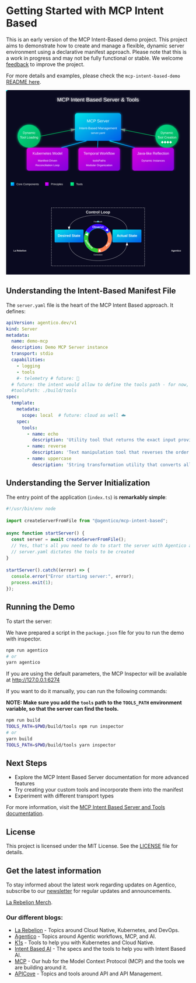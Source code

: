 # Getting Started with MCP Intent Based

This is an early version of the MCP Intent-Based demo project. This project aims to demonstrate how to create and manage a flexible, dynamic server environment using a declarative manifest approach. Please note that this is a work in progress and may not be fully functional or stable. We welcome [feedback](https://go.rebelion.la/contact-us) to improve the project.

For more details and examples, please check the `mcp-intent-based-demo` [README here](./mcp-intent-based-demo/README.md).

<!-- local didn't work, so, using the whole URL to raw file -->
![MCP Intent Based Server and Tools](https://raw.githubusercontent.com/agentico-dev/mcp/refs/heads/main/mcp-intent-server-diagram-v2.svg)

## Understanding the Intent-Based Manifest File

The `server.yaml` file is the heart of the MCP Intent Based approach. It defines:

```yaml
apiVersion: agentico.dev/v1
kind: Server
metadata:
  name: demo-mcp
  description: Demo MCP Server instance
  transport: stdio
  capabilities:
    - logging
    - tools
    #- telemetry # future: 🔭
  # future: the intent would allow to define the tools path - for now, needs to be set in the env var
  #toolsPath: ./build/tools 
spec:
  template:
    metadata:
      scope: local  # future: cloud as well ☁️
    spec:
      tools:
        - name: echo
          description: 'Utility tool that returns the exact input provided to it...'
        - name: reverse
          description: 'Text manipulation tool that reverses the order of characters...'
        - name: uppercase
          description: 'String transformation utility that converts all alphabetic characters...'
```

## Understanding the Server Initialization

The entry point of the application (`index.ts`) is **remarkably simple**:

```typescript
#!/usr/bin/env node

import createServerFromFile from "@agentico/mcp-intent-based";

async function startServer() {
  const server = await createServerFromFile();
  // Yes, that's all you need to do to start the server with Agentico and Intent Based AI!!
  // server.yaml dictates the tools to be created
}

startServer().catch((error) => {
  console.error("Error starting server:", error);
  process.exit(1);
});
```

## Running the Demo

To start the server:

We have prepared a script in the `package.json` file for you to run the demo with inspector.

```bash
npm run agentico
# or
yarn agentico
```
If you are using the default parameters, the MCP Inspector will be available at http://127.0.0.1:6274

If you want to do it manually, you can run the following commands:

**NOTE: Make sure you add the `tools` path to the `TOOLS_PATH` environment variable, so that the server can find the tools.**

```bash
npm run build
TOOLS_PATH=$PWD/build/tools npm run inspector
# or
yarn build
TOOLS_PATH=$PWD/build/tools yarn inspector
```

## Next Steps

- Explore the MCP Intent Based Server documentation for more advanced features
- Try creating your custom tools and incorporate them into the manifest
- Experiment with different transport types

For more information, visit the [MCP Intent Based Server and Tools documentation](https://agentico.dev/docs/mcp-intent-based).

## License
This project is licensed under the MIT License. See the [LICENSE](LICENSE) file for details.

## Get the latest information

To stay informed about the latest work regarding updates on Agentico, subscribe to our [newsletter](https://https://go.rebelion.la/agentico-news) for regular updates and announcements.

[La Rebelion Merch](https://go.rebelion.la/merch).

### Our different blogs:

- [La Rebelion](https://rebelion.la) - Topics around Cloud Native, Kubernetes, and DevOps.
- [Agentico](https://agentico.dev) - Topics around Agentic workflows, MCP, and AI.
- [K1s](https://k1s.sh) - Tools to help you with Kubernetes and Cloud Native.
- [Intent Based AI](https://intent-based.ai) - The specs and the tools to help you with Intent Based AI.
- [MCP](https://mcp.com.ai) - Our hub for the Model Context Protocol (MCP) and the tools we are building around it.
- [APICove](https://apicove.com) - Topics and tools around API and API Management.